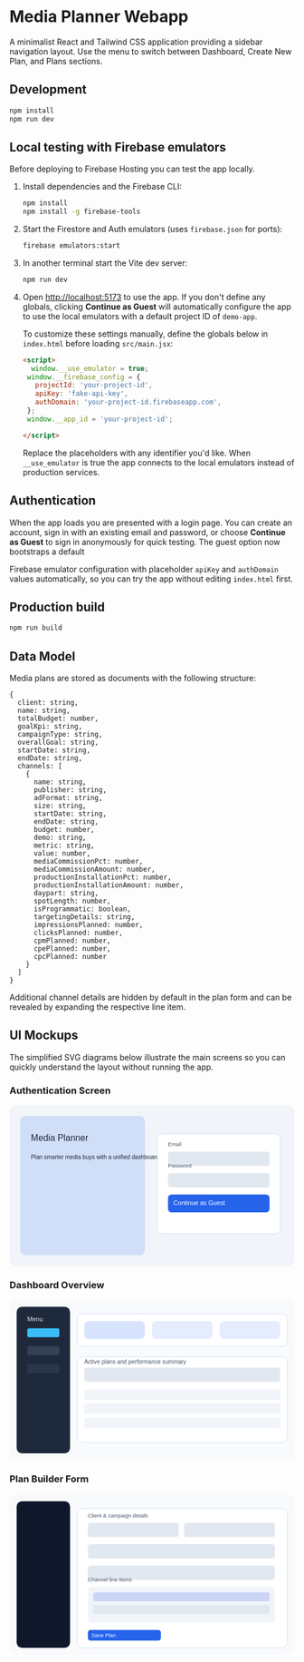 # Media Planner Webapp


A minimalist React and Tailwind CSS application providing a sidebar navigation layout.
Use the menu to switch between Dashboard, Create New Plan, and Plans sections.


## Development

```bash
npm install
npm run dev
```


## Local testing with Firebase emulators

Before deploying to Firebase Hosting you can test the app locally.

1. Install dependencies and the Firebase CLI:

   ```bash
   npm install
   npm install -g firebase-tools
   ```

2. Start the Firestore and Auth emulators (uses `firebase.json` for ports):

   ```bash
   firebase emulators:start
   ```

3. In another terminal start the Vite dev server:

   ```bash
   npm run dev
   ```


4. Open <http://localhost:5173> to use the app. If you don't define any globals,
   clicking **Continue as Guest** will automatically configure the app to use the
   local emulators with a default project ID of `demo-app`.

   To customize these settings manually, define the globals below in `index.html`
   before loading `src/main.jsx`:


   ```html
   <script>
     window.__use_emulator = true;
    window.__firebase_config = {
      projectId: 'your-project-id',
      apiKey: 'fake-api-key',
      authDomain: 'your-project-id.firebaseapp.com',
    };
    window.__app_id = 'your-project-id';

   </script>
   ```

   Replace the placeholders with any identifier you'd like. When `__use_emulator` is
   true the app connects to the local emulators instead of production services.

## Authentication

When the app loads you are presented with a login page. You can create an account,
sign in with an existing email and password, or choose **Continue as Guest** to
sign in anonymously for quick testing. The guest option now bootstraps a default

Firebase emulator configuration with placeholder `apiKey` and `authDomain`
values automatically, so you can try the app without editing `index.html` first.


## Production build

```bash
npm run build
```

## Data Model

Media plans are stored as documents with the following structure:

```
{
  client: string,
  name: string,
  totalBudget: number,
  goalKpi: string,
  campaignType: string,
  overallGoal: string,
  startDate: string,
  endDate: string,
  channels: [
    {
      name: string,
      publisher: string,
      adFormat: string,
      size: string,
      startDate: string,
      endDate: string,
      budget: number,
      demo: string,
      metric: string,
      value: number,
      mediaCommissionPct: number,
      mediaCommissionAmount: number,
      productionInstallationPct: number,
      productionInstallationAmount: number,
      daypart: string,
      spotLength: number,
      isProgrammatic: boolean,
      targetingDetails: string,
      impressionsPlanned: number,
      clicksPlanned: number,
      cpmPlanned: number,
      cpePlanned: number,
      cpcPlanned: number
    }
  ]
}
```

Additional channel details are hidden by default in the plan form and can be
revealed by expanding the respective line item.

## UI Mockups

The simplified SVG diagrams below illustrate the main screens so you can quickly
understand the layout without running the app.

### Authentication Screen

<svg viewBox="0 0 640 360" xmlns="http://www.w3.org/2000/svg" role="img" aria-labelledby="authTitle authDesc">
  <title id="authTitle">Authentication screen mockup</title>
  <desc id="authDesc">Two column layout showing branding card and sign-in form</desc>
  <rect width="640" height="360" rx="16" fill="#f1f5f9"/>
  <rect x="24" y="24" width="280" height="312" rx="12" fill="#2563eb" opacity="0.16"/>
  <text x="48" y="80" font-family="Arial, Helvetica, sans-serif" font-size="20" fill="#1e293b">Media Planner</text>
  <text x="48" y="120" font-family="Arial, Helvetica, sans-serif" font-size="13" fill="#1e293b">Plan smarter media buys with a unified dashboard.</text>
  <rect x="332" y="64" width="276" height="224" rx="12" fill="#ffffff" stroke="#cbd5f5"/>
  <rect x="356" y="104" width="228" height="32" rx="6" fill="#e2e8f0"/>
  <rect x="356" y="152" width="228" height="32" rx="6" fill="#e2e8f0"/>
  <rect x="356" y="200" width="228" height="40" rx="8" fill="#2563eb"/>
  <text x="368" y="224" font-family="Arial, Helvetica, sans-serif" font-size="14" fill="#ffffff">Continue as Guest</text>
  <text x="356" y="92" font-family="Arial, Helvetica, sans-serif" font-size="12" fill="#475569">Email</text>
  <text x="356" y="140" font-family="Arial, Helvetica, sans-serif" font-size="12" fill="#475569">Password</text>
</svg>

### Dashboard Overview

<svg viewBox="0 0 640 360" xmlns="http://www.w3.org/2000/svg" role="img" aria-labelledby="dashTitle dashDesc">
  <title id="dashTitle">Dashboard layout mockup</title>
  <desc id="dashDesc">Sidebar navigation with header cards and channel table</desc>
  <rect width="640" height="360" rx="16" fill="#f8fafc"/>
  <rect x="16" y="16" width="120" height="328" rx="12" fill="#1e293b"/>
  <rect x="40" y="64" width="72" height="20" rx="4" fill="#38bdf8"/>
  <rect x="40" y="104" width="72" height="20" rx="4" fill="#334155"/>
  <rect x="40" y="144" width="72" height="20" rx="4" fill="#334155" opacity="0.6"/>
  <text x="40" y="48" font-family="Arial, Helvetica, sans-serif" font-size="14" fill="#e2e8f0">Menu</text>
  <rect x="152" y="32" width="472" height="72" rx="12" fill="#ffffff" stroke="#cbd5f5"/>
  <rect x="168" y="48" width="136" height="40" rx="10" fill="#2563eb" opacity="0.18"/>
  <rect x="320" y="48" width="136" height="40" rx="10" fill="#2563eb" opacity="0.12"/>
  <rect x="472" y="48" width="136" height="40" rx="10" fill="#2563eb" opacity="0.12"/>
  <rect x="152" y="128" width="472" height="192" rx="12" fill="#ffffff" stroke="#cbd5f5"/>
  <rect x="168" y="152" width="440" height="32" rx="6" fill="#e2e8f0"/>
  <rect x="168" y="200" width="440" height="24" rx="4" fill="#f1f5f9"/>
  <rect x="168" y="232" width="440" height="24" rx="4" fill="#f1f5f9"/>
  <rect x="168" y="264" width="440" height="24" rx="4" fill="#f1f5f9"/>
  <text x="168" y="144" font-family="Arial, Helvetica, sans-serif" font-size="13" fill="#475569">Active plans and performance summary</text>
</svg>

### Plan Builder Form

<svg viewBox="0 0 640 360" xmlns="http://www.w3.org/2000/svg" role="img" aria-labelledby="formTitle formDesc">
  <title id="formTitle">Plan creation form mockup</title>
  <desc id="formDesc">Scrollable form fields with expandable channel details</desc>
  <rect width="640" height="360" rx="16" fill="#f8fafc"/>
  <rect x="16" y="16" width="120" height="328" rx="12" fill="#0f172a"/>
  <rect x="152" y="32" width="472" height="312" rx="12" fill="#ffffff" stroke="#cbd5f5"/>
  <rect x="176" y="64" width="204" height="32" rx="6" fill="#e2e8f0"/>
  <rect x="392" y="64" width="204" height="32" rx="6" fill="#e2e8f0"/>
  <rect x="176" y="112" width="420" height="32" rx="6" fill="#e2e8f0"/>
  <rect x="176" y="160" width="420" height="32" rx="6" fill="#e2e8f0"/>
  <rect x="176" y="208" width="420" height="80" rx="8" fill="#f1f5f9"/>
  <rect x="188" y="220" width="396" height="20" rx="4" fill="#cbd5f5"/>
  <rect x="188" y="248" width="396" height="20" rx="4" fill="#e2e8f0"/>
  <rect x="176" y="304" width="164" height="24" rx="6" fill="#2563eb"/>
  <text x="184" y="320" font-family="Arial, Helvetica, sans-serif" font-size="12" fill="#ffffff">Save Plan</text>
  <text x="176" y="52" font-family="Arial, Helvetica, sans-serif" font-size="12" fill="#475569">Client &amp; campaign details</text>
  <text x="176" y="196" font-family="Arial, Helvetica, sans-serif" font-size="12" fill="#475569">Channel line items</text>
</svg>
